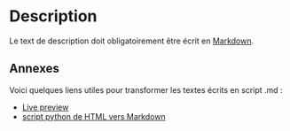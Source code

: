 # Description #
Le text de description doit obligatoirement être écrit en [Markdown](https://daringfireball.net/projects/markdown/).
## Annexes ##
Voici quelques liens utiles pour transformer les textes écrits en script .md :
- [Live preview](https://markdownlivepreview.com/)
- [script python de HTML vers Markdown](http://www.aaronsw.com/2002/html2text/)